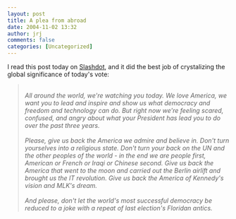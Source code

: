 ```yaml
---
layout: post
title: A plea from abroad
date: 2004-11-02 13:32
author: jrj
comments: false
categories: [Uncategorized]
---
```

I read this post today on <a href="http://politics.slashdot.org/politics/04/11/02/1413214.shtml?tid=219" target="_blank">Slashdot</a>, and it did the best job of crystalizing the global significance of today's vote:<br /><blockquote>*<br />All around the world, we're watching you today. We love America, we want you to lead and inspire and show us what democracy and freedom and technology can do. But right now we're feeling scared, confused, and angry about what your President has lead you to do over the past three years.<br /><br />Please, give us back the America we admire and believe in. Don't turn yourselves into a religious state. Don't turn your back on the UN and the other peoples of the world - in the end we are people first, American or French or Iraqi or Chinese second. Give us back the America that went to the moon and carried out the Berlin airlift and brought us the IT revolution. Give us back the America of Kennedy's vision and MLK's dream.<br /><br />And please, don't let the world's most successful democracy be reduced to a joke with a repeat of last election's Floridan antics.<br />*</blockquote>
